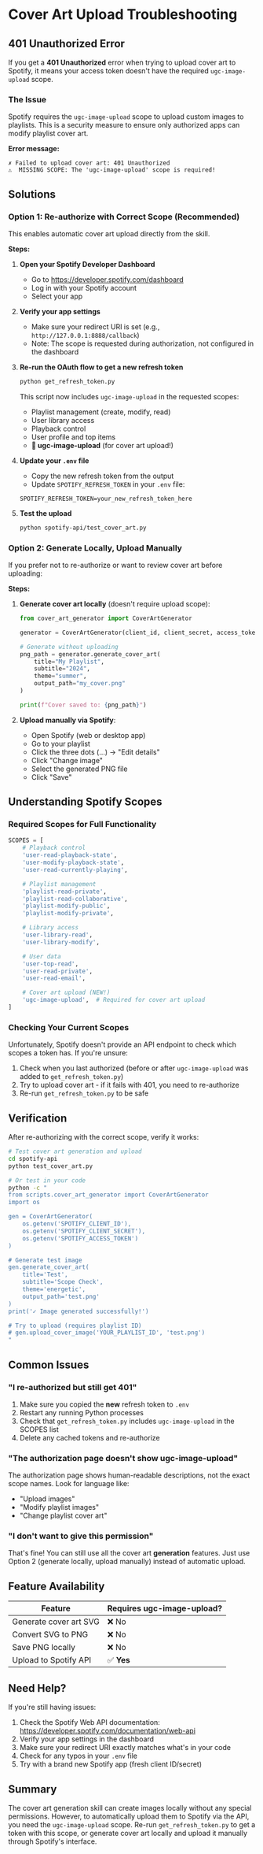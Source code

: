 # Cover Art Upload Troubleshooting

## 401 Unauthorized Error

If you get a **401 Unauthorized** error when trying to upload cover art to Spotify, it means your access token doesn't have the required `ugc-image-upload` scope.

### The Issue

Spotify requires the `ugc-image-upload` scope to upload custom images to playlists. This is a security measure to ensure only authorized apps can modify playlist cover art.

**Error message:**
```
✗ Failed to upload cover art: 401 Unauthorized
⚠️  MISSING SCOPE: The 'ugc-image-upload' scope is required!
```

## Solutions

### Option 1: Re-authorize with Correct Scope (Recommended)

This enables automatic cover art upload directly from the skill.

**Steps:**

1. **Open your Spotify Developer Dashboard**
   - Go to https://developer.spotify.com/dashboard
   - Log in with your Spotify account
   - Select your app

2. **Verify your app settings**
   - Make sure your redirect URI is set (e.g., `http://127.0.0.1:8888/callback`)
   - Note: The scope is requested during authorization, not configured in the dashboard

3. **Re-run the OAuth flow to get a new refresh token**
   ```bash
   python get_refresh_token.py
   ```

   This script now includes `ugc-image-upload` in the requested scopes:
   - Playlist management (create, modify, read)
   - User library access
   - Playback control
   - User profile and top items
   - **🎨 ugc-image-upload** (for cover art upload!)

4. **Update your `.env` file**
   - Copy the new refresh token from the output
   - Update `SPOTIFY_REFRESH_TOKEN` in your `.env` file:
   ```
   SPOTIFY_REFRESH_TOKEN=your_new_refresh_token_here
   ```

5. **Test the upload**
   ```bash
   python spotify-api/test_cover_art.py
   ```

### Option 2: Generate Locally, Upload Manually

If you prefer not to re-authorize or want to review cover art before uploading:

**Steps:**

1. **Generate cover art locally** (doesn't require upload scope):
   ```python
   from cover_art_generator import CoverArtGenerator

   generator = CoverArtGenerator(client_id, client_secret, access_token)

   # Generate without uploading
   png_path = generator.generate_cover_art(
       title="My Playlist",
       subtitle="2024",
       theme="summer",
       output_path="my_cover.png"
   )

   print(f"Cover saved to: {png_path}")
   ```

2. **Upload manually via Spotify**:
   - Open Spotify (web or desktop app)
   - Go to your playlist
   - Click the three dots (...) → "Edit details"
   - Click "Change image"
   - Select the generated PNG file
   - Click "Save"

## Understanding Spotify Scopes

### Required Scopes for Full Functionality

```python
SCOPES = [
    # Playback control
    'user-read-playback-state',
    'user-modify-playback-state',
    'user-read-currently-playing',

    # Playlist management
    'playlist-read-private',
    'playlist-read-collaborative',
    'playlist-modify-public',
    'playlist-modify-private',

    # Library access
    'user-library-read',
    'user-library-modify',

    # User data
    'user-top-read',
    'user-read-private',
    'user-read-email',

    # Cover art upload (NEW!)
    'ugc-image-upload',  # Required for cover art upload
]
```

### Checking Your Current Scopes

Unfortunately, Spotify doesn't provide an API endpoint to check which scopes a token has. If you're unsure:

1. Check when you last authorized (before or after `ugc-image-upload` was added to `get_refresh_token.py`)
2. Try to upload cover art - if it fails with 401, you need to re-authorize
3. Re-run `get_refresh_token.py` to be safe

## Verification

After re-authorizing with the correct scope, verify it works:

```bash
# Test cover art generation and upload
cd spotify-api
python test_cover_art.py

# Or test in your code
python -c "
from scripts.cover_art_generator import CoverArtGenerator
import os

gen = CoverArtGenerator(
    os.getenv('SPOTIFY_CLIENT_ID'),
    os.getenv('SPOTIFY_CLIENT_SECRET'),
    os.getenv('SPOTIFY_ACCESS_TOKEN')
)

# Generate test image
gen.generate_cover_art(
    title='Test',
    subtitle='Scope Check',
    theme='energetic',
    output_path='test.png'
)
print('✓ Image generated successfully!')

# Try to upload (requires playlist ID)
# gen.upload_cover_image('YOUR_PLAYLIST_ID', 'test.png')
"
```

## Common Issues

### "I re-authorized but still get 401"

1. Make sure you copied the **new** refresh token to `.env`
2. Restart any running Python processes
3. Check that `get_refresh_token.py` includes `ugc-image-upload` in the SCOPES list
4. Delete any cached tokens and re-authorize

### "The authorization page doesn't show ugc-image-upload"

The authorization page shows human-readable descriptions, not the exact scope names. Look for language like:
- "Upload images"
- "Modify playlist images"
- "Change playlist cover art"

### "I don't want to give this permission"

That's fine! You can still use all the cover art **generation** features. Just use Option 2 (generate locally, upload manually) instead of automatic upload.

## Feature Availability

| Feature | Requires ugc-image-upload? |
|---------|---------------------------|
| Generate cover art SVG | ❌ No |
| Convert SVG to PNG | ❌ No |
| Save PNG locally | ❌ No |
| Upload to Spotify API | ✅ **Yes** |

## Need Help?

If you're still having issues:

1. Check the Spotify Web API documentation: https://developer.spotify.com/documentation/web-api
2. Verify your app settings in the dashboard
3. Make sure your redirect URI exactly matches what's in your code
4. Check for any typos in your `.env` file
5. Try with a brand new Spotify app (fresh client ID/secret)

## Summary

The cover art generation skill can create images locally without any special permissions. However, to automatically upload them to Spotify via the API, you need the `ugc-image-upload` scope. Re-run `get_refresh_token.py` to get a token with this scope, or generate cover art locally and upload it manually through Spotify's interface.
